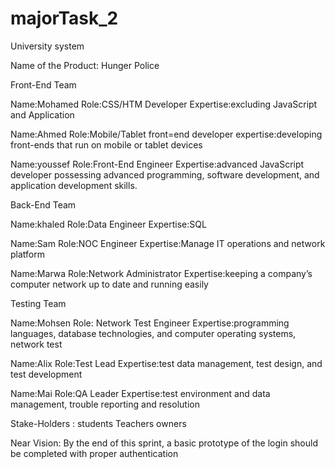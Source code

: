 # majorTask_2
University system

Name of the Product: Hunger Police

Front-End Team

Name:Mohamed Role:CSS/HTM Developer Expertise:excluding JavaScript and Application

Name:Ahmed Role:Mobile/Tablet front=end developer expertise:developing front-ends that  run on mobile or tablet devices

Name:youssef Role:Front-End Engineer Expertise:advanced JavaScript developer possessing advanced programming, software development, and application development skills.

Back-End Team

Name:khaled Role:Data Engineer Expertise:SQL

Name:Sam Role:NOC Engineer Expertise:Manage IT operations and network platform

Name:Marwa Role:Network Administrator Expertise:keeping a company’s computer network up to date and running easily

Testing Team

Name:Mohsen Role: Network Test Engineer Expertise:programming languages, database technologies, and computer operating systems, network test

Name:Alix Role:Test Lead Expertise:test data management, test design, and test development

Name:Mai Role:QA Leader Expertise:test environment and data management, trouble reporting and resolution

Stake-Holders :
students
Teachers
owners

Near Vision:
By the end of this sprint, a basic prototype of the login should be completed with proper authentication

